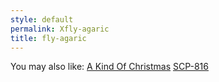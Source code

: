 ```yaml
---
style: default
permalink: Xfly-agaric
title: fly-agaric
---
```

You may also like:
[A Kind Of Christmas](http://scp-wiki.net/a-kind-of-christmas)
[SCP-816](http://scp-wiki.net/scp-816)